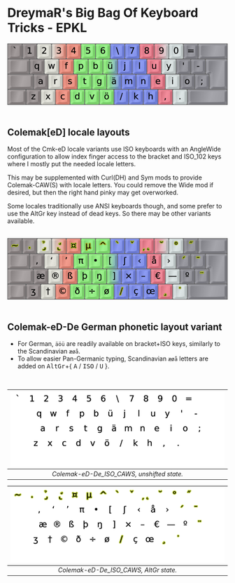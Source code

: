 DreymaR's Big Bag Of Keyboard Tricks - EPKL
===========================================

![EPKL help image for Colemak-eD-De ISO-AngleWide](./Cmk-eD-De_ISO-CAWS_s0_EPKL.png)
<br><br>

Colemak[eD] locale layouts
--------------------------
Most of the Cmk-eD locale variants use ISO keyboards with an AngleWide configuration to allow index finger access to the bracket and ISO_102 keys where I mostly put the needed locale letters.

This may be supplemented with Curl(DH) and Sym mods to provide Colemak-CAW(S) with locale letters. You could remove the Wide mod if desired, but then the right hand pinky may get overworked.

Some locales traditionally use ANSI keyboards though, and some prefer to use the AltGr key instead of dead keys. So there may be other variants available.
<br><br>

![EPKL help image for Colemak-eD-De ISO-AngleWide, AltGr state](./Cmk-eD-De_ISO-CAWS_s6_EPKL.png)
<br><br>

Colemak-eD-De German phonetic layout variant
--------------------------------------------
- For German, `äöü` are readily available on bracket+ISO keys, similarly to the Scandinavian `æøå`.
- To allow easier Pan-Germanic typing, Scandinavian `æøå` letters are added on <kbd>AltGr</kbd>+{ <kbd>A</kbd> / <kbd>ISO</kbd> / <kbd>U</kbd> }.
<br>

|![EPKL help image for Colemak-eD-De CAWS on an ISO board, unshifted state](./Cmk-eD-De_ISO_CurlAWideSym/state0.png)|
|   :---:   |
|_Colemak-eD-De_ISO_CAWS, unshifted state._|

|![EPKL help image for Colemak-eD-De CAWS on an ISO board, AltGr state](./Cmk-eD-De_ISO_CurlAWideSym/state6.png)|
|   :---:   |
|_Colemak-eD-De_ISO_CAWS, AltGr state._|
